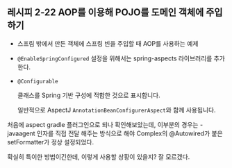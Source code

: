 ## 레시피 2-22 AOP를 이용해 POJO를 도메인 객체에 주입하기

* 스프림 밖에서 만든 객체에 스프링 빈을 주입할 때 AOP를 사용하는 예제
* `@EnableSpringConfigured` 설정을 위해서는 spring-aspects 라이브러리를 추가한다.

* `@Configurable`

  클래스를 Spring 기반 구성에 적합한 것으로 표시합니다.

  일반적으로 AspectJ `AnnotationBeanConfigurerAspect`와 함께 사용됩니다.



처음에 aspect gradle 플러그인으로 되나 확인해보았는데,  이부분의 경우는 -javaagent 인자를 직접 전달 해주는 방식으로 해야 Complex의 @Autowired가 붙은 setFormatter가 정상 설정되었다.



확실히 특이한 방법이긴한데, 이렇게 사용할 상황이 있을지? 잘 모르겠다.
